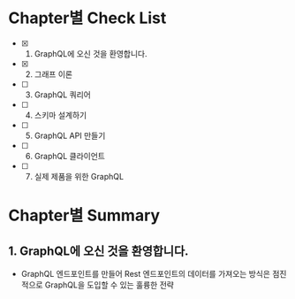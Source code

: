 
# Chapter별 Check List
- [x] 1. GraphQL에 오신 것을 환영합니다.
- [x] 2. 그래프 이론
- [ ] 3. GraphQL 쿼리어
- [ ] 4. 스키마 설계하기
- [ ] 5. GraphQL API 만들기
- [ ] 6. GraphQL 클라이언트
- [ ] 7. 실제 제품을 위한 GraphQL


# Chapter별 Summary
## 1. GraphQL에 오신 것을 환영합니다.
   - GraphQL 엔드포인트를 만들어 Rest 엔드포인트의 데이터를 가져오는 방식은 점진적으로 GraphQL을 도입할 수 있는 훌륭한 전략
 
